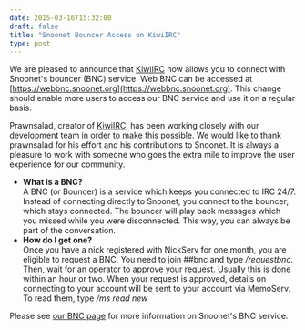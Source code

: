 ```yaml
--- 
date: 2015-03-16T15:32:00
draft: false
title: "Snoonet Bouncer Access on KiwiIRC"
type: post
---
```


We are pleased to announce that [KiwiIRC](https://kiwiirc.com/) now allows you to connect with Snoonet's bouncer (BNC) service.  Web BNC can be accessed at [https://webbnc.snoonet.org](https://webbnc.snoonet.org).  This change should enable more users to access our BNC service and use it on a regular basis.  

Prawnsalad, creator of [KiwiIRC](https://kiwiirc.com/), has been working closely with our development team in order to make this possible.  We would like to thank prawnsalad for his effort and his contributions to Snoonet.  It is always a pleasure to work with someone who goes the extra mile to improve the user experience for our community.

- **What is a BNC?**  
    A BNC (or Bouncer) is a service which keeps you connected to IRC 24/7. Instead of connecting directly to Snoonet, you connect to the bouncer, which stays connected. The bouncer will play back messages which you missed while you were disconnected. This way, you can always be part of the conversation.
- **How do I get one?**  
    Once you have a nick registered with NickServ for one month, you are eligible to request a BNC. You need to join ##bnc and type */requestbnc*. Then, wait for an operator to approve your request. Usually this is done within an hour or two. When your request is approved, details on connecting to your account will be sent to your account via MemoServ. To read them, type */ms read new*

Please see [our BNC page](/bnc) for more information on Snoonet's BNC service.